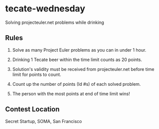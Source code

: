 tecate-wednesday
================

Solving projecteuler.net problems while drinking


Rules
-----

1. Solve as many Project Euler problems as you can in under 1 hour.

2. Drinking 1 Tecate beer within the time limit counts as 20 points.

3. Solution's validity must be received from projecteuler.net before time limit for points to count.

4. Count up the number of points (Id #s) of each solved problem.

5. The person with the most points at end of time limit wins!


Contest Location
----------------

Secret Startup, SOMA, San Francisco
